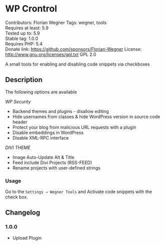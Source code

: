 # WP Crontrol

Contributors: Florian Wegner
Tags: wegner, tools  
Requires at least: 5.9  
Tested up to: 5.9  
Stable tag: 1.0.0  
Requires PHP: 5.4  
Donate link: https://github.com/sponsors/Florian-Wegner
License: http://www.gnu.org/licenses/gpl.txt GPL 2.0

A small tools for enabling and disabling code snippets via checkboxes

## Description

The following options are available

_WP Security_

-   Backend themes and plugins - disallow editing
-   Hide usernames from classes & hide WordPress version in source code header
-   Protect your blog from malicious URL requests with a plugin
-   Disable embeddings in WordPress
-   Disable XML-RPC interface

_DIVI THEME_

-   Image Auto-Update Alt & Title
-   Feed include Divi Projects (RSS-FEED)
-   Rename projects with user-defined strings

### Usage

Go to the `Settings → Wegner Tools` and Activate code snippets with the check box.

## Changelog

### 1.0.0

-   Upload Plugin

